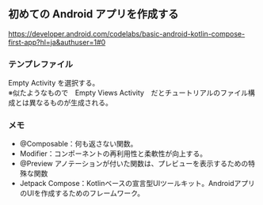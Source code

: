 ## 初めての Android アプリを作成する

https://developer.android.com/codelabs/basic-android-kotlin-compose-first-app?hl=ja&authuser=1#0

### テンプレファイル

Empty Activity を選択する。  
※似たようなもので　Empty Views Activity　だとチュートリアルのファイル構成とは異なるものが生成される。

### メモ

- @Composable：何も返さない関数。
- Modifier：コンポーネントの再利用性と柔軟性が向上する。
- @Preview アノテーションが付いた関数は、プレビューを表示するための特殊な関数
- Jetpack Compose：Kotlinベースの宣言型UIツールキット。AndroidアプリのUIを作成するためのフレームワーク。
